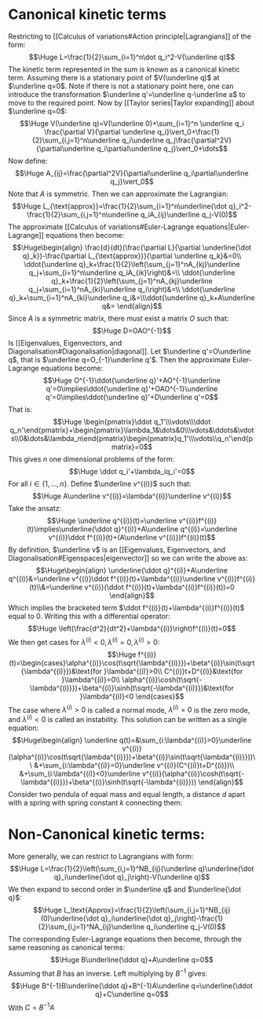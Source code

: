 
# Canonical kinetic terms

Restricting to [[Calculus of variations#Action principle|Lagrangians]] of the form:$$\Huge L=\frac{1}{2}\sum_{i=1}^n\dot q_i^2-V(\underline q)$$The kinetic term represented in the sum is known as a canonical kinetic term. Assuming there is a stationary point of $V(\underline q)$ at $\underline q=0$. Note if there is not a stationary point here, one can introduce the transformation $\underline q'=\underline q-\underline a$ to move to the required point. Now by [[Taylor series|Taylor expanding]] about $\underline q=0$:$$\Huge V(\underline q)=V(\underline 0)+\sum_{i=1}^n \underline q_i \frac{\partial V}{\partial \underline q_i}\vert_0+\frac{1}{2}\sum_{i,j=1}^n\underline q_i\underline q_j\frac{\partial^2V}{\partial\underline q_i\partial\underline q_j}\vert_0+\dots$$Now define:$$\Huge A_{ij}=\frac{\partial^2V}{\partial\underline q_i\partial\underline q_j}\vert_0$$Note that $A$ is symmetric. Then we can approximate the Lagrangian:$$\Huge L_{\text{approx}}=\frac{1}{2}\sum_{i=1}^n\underline{\dot q}_i^2-\frac{1}{2}\sum_{i,j=1}^n\underline q_iA_{ij}\underline q_j-V(0)$$The approximate [[Calculus of variations#Euler-Lagrange equations|Euler-Lagrange]] equations then become:$$\Huge\begin{align}
\frac{d}{dt}(\frac{\partial L}{\partial \underline{\dot q}_k})-\frac{\partial L_{\text{approx}}}{\partial \underline q_k}&=0\\
\ddot{\underline q}_k+\frac{1}{2}\left(\sum_{j=1}^nA_{kj}\underline q_j+\sum_{i=1}^n\underline q_iA_{ik}\right)&=\\
\ddot{\underline q}_k+\frac{1}{2}\left(\sum_{j=1}^nA_{kj}\underline q_j+\sum_{i=1}^nA_{ki}\underline q_i\right)&=\\
\ddot{\underline q}_k+\sum_{i=1}^nA_{ki}\underline q_i&=\\\ddot{\underline q}_k+A\underline q&=
\end{align}$$Since $A$ is a symmetric matrix, there must exist a matrix $O$ such that:$$\Huge D=OAO^{-1}$$Is [[Eigenvalues, Eigenvectors, and Diagonalisation#Diagonalisation|diagonal]]. Let $\underline q'=O\underline q$, that is $\underline q=O_{-1}\underline q'$. Then the approximate Euler-Lagrange equations become:$$\Huge O^{-1}\ddot{\underline q}'+AO^{-1}\underline q'=0\implies\ddot{\underline q}'+OAO^{-1}\underline q'=0\implies\ddot{\underline q}'+D\underline q'=0$$That is:$$\Huge \begin{pmatrix}\ddot q_1'\\\vdots\\\ddot q_n'\end{pmatrix}+\begin{pmatrix}\lambda_1&\dots&0\\\vdots&\ddots&\vdots\\0&\dots&\lambda_n\end{pmatrix}\begin{pmatrix}q_1'\\\vdots\\q_n'\end{pmatrix}=0$$This gives $n$ one dimensional problems of the form:$$\Huge \ddot q_i'+\lambda_iq_i'=0$$For all $i\in\{1,\dots,n\}$. Define $\underline v^{(i)}$ such that:$$\Huge A\underline v^{(i)}=\lambda^{(i)}\underline v^{(i)}$$Take the ansatz:$$\Huge \underline q^{(i)}(t)=\underline v^{(i)}f^{(i)}(t)\implies\underline{\ddot q}^{(i)}+A\underline q^{(i)}=\underline v^{(i)}\ddot f^{(i)}(t)+(A\underline v^{(i)})f^{(i)}(t)$$By definition, $\underline v$ is an [[Eigenvalues, Eigenvectors, and Diagonalisation#Eigenspaces|eigenvector]] so we can write the above as:$$\Huge\begin{align}
\underline{\ddot q}^{(i)}+A\underline q^{(i)}&=\underline v^{(i)}\ddot f^{(i)}(t)+\lambda^{(i)}\underline v^{(i)}f^{(i)}(t)\\&=\underline v^{(i)}(\ddot f^{(i)}(t)+\lambda^{(i)}f^{(i)}(t))=0
\end{align}$$Which implies the bracketed term $\ddot f^{(i)}(t)+\lambda^{(i)}f^{(i)}(t)$ equal to $0$. Writing this with a differential operator:$$\Huge \left(\frac{d^2}{dt^2}+\lambda^{(i)}\right)f^{(i)}(t)=0$$We then get cases for $\lambda^{(i)}<0,\lambda^{(i)}=0,\lambda^{(i)}>0$:$$\Huge f^{(i)}(t)=\begin{cases}\alpha^{(i)}\cos(t\sqrt{\lambda^{(i)}})+\beta^{(i)}\sin(t\sqrt{\lambda^{(i)}})&\text{for }\lambda^{(i)}>0\\
C^{(i)}t+D^{(i)}&\text{for }\lambda^{(i)}=0\\ 
\alpha^{(i)}\cosh(t\sqrt{-\lambda^{(i)}})+\beta^{(i)}\sinh(t\sqrt{-\lambda^{(i)}})&\text{for }\lambda^{(i)}<0
\end{cases}$$The case where $\lambda^{(i)}>0$ is called a normal mode, $\lambda^{(i)}=0$ is the zero mode, and $\lambda^{(i)}<0$ is called an instability. This solution can be written as a single equation:$$\Huge\begin{align}
\underline q(t)=&\sum_{i:\lambda^{(i)}>0}\underline v^{(i)}(\alpha^{(i)}\cos(t\sqrt{\lambda^{(i)}})+\beta^{(i)}\sin(t\sqrt{\lambda^{(i)}}))\\
&+\sum_{i:\lambda^{(i)}=0}\underline v^{(i)}(C^{(i)}t+D^{(i)})\\
&+\sum_{i:\lambda^{(i)}<0}\underline v^{(i)}(\alpha^{(i)}\cosh(t\sqrt{-\lambda^{(i)}})+\beta^{(i)}\sinh(t\sqrt{-\lambda^{(i)}}))
\end{align}$$
Consider two pendula of equal mass and equal length, a distance $d$ apart with a spring with spring constant $k$ connecting them:


# Non-Canonical kinetic terms:

More generally, we can restrict to Lagrangians with form:$$\Huge L=\frac{1}{2}\left(\sum_{i,j=1}^NB_{ij}(\underline q)\underline{\dot q}_i\underline{\dot q}_j\right)-V(\underline q)$$We then expand to second order in $\underline q$ and $\underline{\dot q}$:$$\Huge L_\text{Approx}=\frac{1}{2}\left(\sum_{i,j=1}^NB_{ij}(0)\underline{\dot q}_i\underline{\dot q}_j\right)-\frac{1}{2}\sum_{i,j=1}^NA_{ij}\underline q_i\underline q_j-V(0)$$The corresponding Euler-Lagrange equations then become, through the same reasoning as canonical terms:$$\Huge B\underline{\ddot q}+A\underline q=0$$Assuming that $B$ has an inverse. Left multiplying by $B^{-1}$ gives:$$\Huge B^{-1}B\underline{\ddot q}+B^{-1}A\underline q=\underline{\ddot q}+C\underline q=0$$With $C=B^{-1}A$